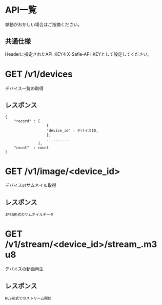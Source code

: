# API一覧

挙動がおかしい場合はご指摘ください。

## 共通仕様

Headerに指定されたAPI_KEYをX-Safie-API-KEYとして設定してください。


# GET /v1/devices

デバイス一覧の取得

## レスポンス
```
{
    "record" : [
                   {
                   "device_id" : デバイスID,
                   },
                   ..........
               ],
    "count"  : count
}
```



# GET /v1/image/<device_id>

デバイスのサムネイル取得

## レスポンス
```
JPEG形式のサムネイルデータ
```

# GET /v1/stream/<device_id>/stream_.m3u8

デバイスの動画再生

## レスポンス
```
HLS形式でのストリーム開始
```

